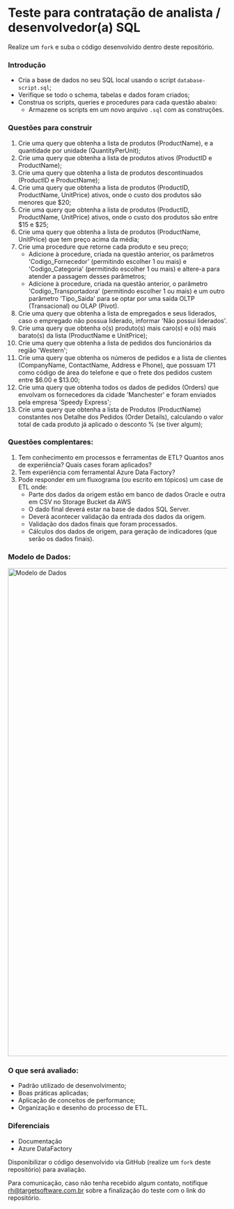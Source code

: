 # Teste para contratação de analista / desenvolvedor(a) SQL

Realize um `fork` e suba o código desenvolvido dentro deste repositório.

### Introdução
  - Cria a base de dados no seu SQL local usando o script `database-script.sql`;
  - Verifique se todo o schema, tabelas e dados foram criados;
  - Construa os scripts, queries e procedures para cada questão abaixo:
    - Armazene os scripts em um novo arquivo `.sql` com as construções.

### Questões para construir
  01. Crie uma query que obtenha a lista de produtos (ProductName), e a quantidade por unidade (QuantityPerUnit);
  02. Crie uma query que obtenha a lista de produtos ativos (ProductID e ProductName);
  03. Crie uma query que obtenha a lista de produtos descontinuados (ProductID e ProductName);
  04. Crie uma query que obtenha a lista de produtos (ProductID, ProductName, UnitPrice) ativos, onde o custo dos produtos são menores que $20;
  05. Crie uma query que obtenha a lista de produtos (ProductID, ProductName, UnitPrice) ativos, onde o custo dos produtos são entre $15 e $25;
  06. Crie uma query que obtenha a lista de produtos (ProductName, UnitPrice) que tem preço acima da média;
  07. Crie uma procedure que retorne cada produto e seu preço;
      - Adicione à procedure, criada na questão anterior, os parâmetros 'Codigo_Fornecedor' (permitindo escolher 1 ou mais) e 'Codigo_Categoria' (permitindo escolher 1 ou mais) e altere-a para atender a passagem desses parâmetros;
      - Adicione à procedure, criada na questão anterior, o parâmetro 'Codigo_Transportadora' (permitindo escolher 1 ou mais) e um outro parâmetro 'Tipo_Saida' para se optar por uma saída OLTP (Transacional) ou OLAP (Pivot).
  08. Crie uma query que obtenha a lista de empregados e seus liderados, caso o empregado não possua liderado, informar 'Não possui liderados'.
  09. Crie uma query que obtenha o(s) produto(s) mais caro(s) e o(s) mais barato(s) da lista (ProductName e UnitPrice);
  10. Crie uma query que obtenha a lista de pedidos dos funcionários da região 'Western';
  11. Crie uma query que obtenha os números de pedidos e a lista de clientes (CompanyName, ContactName, Address e Phone), que possuam 171 como código de área do telefone e que o frete dos pedidos custem entre $6.00 e $13.00;
  14. Crie uma query que obtenha todos os dados de pedidos (Orders) que envolvam os fornecedores da cidade 'Manchester' e foram enviados pela empresa 'Speedy Express';
  15. Crie uma query que obtenha a lista de Produtos (ProductName) constantes nos Detalhe dos Pedidos (Order Details), calculando o valor total de cada produto já aplicado o desconto % (se tiver algum);

### Questões complentares:
  1. Tem conhecimento em processos e ferramentas de ETL? Quantos anos de experiência? Quais cases foram aplicados?
  2. Tem experiência com ferramental Azure Data Factory?
  3. Pode responder em um fluxograma (ou escrito em tópicos) um case de ETL onde:
      - Parte dos dados da origem estão em banco de dados Oracle e outra em CSV no Storage Bucket da AWS
      - O dado final deverá estar na base de dados SQL Server.
      - Deverá acontecer validação da entrada dos dados da origem.
      - Validação dos dados finais que foram processados.
      - Cálculos dos dados de origem, para geração de indicadores (que serão os dados finais).


### Modelo de Dados:
<img width="1121" alt="Modelo de Dados" src="https://github.com/targetsoftware/teste-contratacao-sql/assets/9052611/bc869bf2-615e-4619-a017-1aebc5ea11f8">

### O que será avaliado:
  - Padrão utilizado de desenvolvimento;
  - Boas práticas aplicadas;
  - Aplicação de conceitos de performance;
  - Organização e desenho do processo de ETL.

### Diferenciais
  - Documentação
  - Azure DataFactory

Disponibilizar o código desenvolvido via GitHub (realize um `fork` deste repositório) para avaliação. 

Para comunicação, caso não tenha recebido algum contato, notifique rh@targetsoftware.com.br sobre a finalização do teste com o link do repositório.
